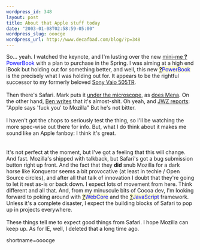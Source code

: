 ```yaml
--- 
wordpress_id: 348
layout: post
title: About that Apple stuff today
date: "2003-01-08T02:58:59-05:00"
wordpress_slug: ooocge
wordpress_url: http://www.decafbad.com/blog/?p=348
---
```

So... yeah.  I watched the keynote, and I'm lusting over the new <a href="http://www.apple.com/powerbook/index12.html" target="_top">mini-me <span style='background : #FFFFCE;'><a href="http://www.decafbad.com/twiki/bin/edit/Main/PowerBook?topicparent=Main.FilterData"><b>?</b></a><font color="#0000FF">PowerBook</font></span></a> with a plan to purchase in the Spring.  I was aiming at a high end iBook but holding out for something better, and well, this new <span style='background : #FFFFCE;'><a href="http://www.decafbad.com/twiki/bin/edit/Main/PowerBook?topicparent=Main.FilterData"><b>?</b></a><font color="#0000FF">PowerBook</font></span> is the precisely what I was holding out for.  It appears to be the rightful successor to my formerly beloved <a href="http://www.google.com/search?q=sony+vaio+505tr&amp;ie=UTF-8&amp;oe=UTF-8" target="_top">Sony Vaio 505TR</a>.
<br /><br />
Then there's Safari.  Mark puts it <a href="http://diveintomark.org/archives/2003/01/07.html#safari_review" target="_top">under the microscope</a>, as <a href="http://www.sixapart.com/log/2003/01/initial_reactio.shtml" target="_top">does Mena</a>.  On the other hand, <a href="http://www.benhammersley.com/archives/003460.html" target="_top">Ben writes</a> that it's almost-shit.  Oh yeah, and <a href="http://www.livejournal.com/talkpost.bml?journal=jwz&amp;itemid=132696" target="_top">JWZ reports</a>: "Apple says 'fuck you' to Mozilla"  But he's not bitter.
<br /><br />
I haven't got the chops to seriously test the thing, so I'll be watching the more spec-wise out there for info.  But, what I do think about it makes me sound like an Apple fanboy:  I think it's great.  
<br /><br />
It's not perfect at the moment, but I've got a feeling that this will change.  And fast.  Mozilla's shipped with talkback, but Safari's got a bug submission button right up front.  And the fact that they <strong>did</strong> snub Mozilla for a dark horse like Konqueror seems a bit provocative (at least in techie / Open Source circles), and after all that talk of innovation I doubt that they're going to let it rest as-is or back down.  I expect lots of movement from here.  Think different and all that.  And, from my minuscule bits of Cocoa dev, I'm looking forward to poking around with <span style='background : #FFFFCE;'><a href="http://www.decafbad.com/twiki/bin/edit/Main/WebCore?topicparent=Main.FilterData"><b>?</b></a><font color="#0000FF">WebCore</font></span> and the <span style='background : #FFFFCE;'><a href="http://www.decafbad.com/twiki/bin/edit/Main/JavaScript?topicparent=Main.FilterData"><b>?</b></a><font color="#0000FF">JavaScript</font></span> framework.  Unless it's a complete disaster, I expect the building blocks of Safari to pop up in projects everywhere.
<br /><br />
These things tell me to expect good things from Safari.  I hope Mozilla can keep up.  As for IE, well, I deleted that a long time ago.
<!--more-->
shortname=ooocge
